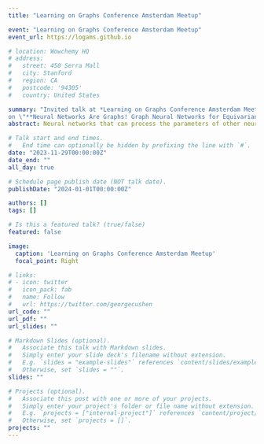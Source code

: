 ```yaml
---
title: "Learning on Graphs Conference Amsterdam Meetup"

event: "Learning on Graphs Conference Amsterdam Meetup"
event_url: https://logams.github.io

# location: Wowchemy HQ
# address:
#   street: 450 Serra Mall
#   city: Stanford
#   region: CA
#   postcode: '94305'
#   country: United States

summary: "Invited talk at *Learning on Graphs Conference Amsterdam Meetup*
on \"**Neural Networks Are Graphs! Graph Neural Networks for Equivariant Processing of Neural Networks**\""
abstract: Neural networks that can process the parameters of other neural networks find applications in diverse domains, including processing implicit neural representations, domain adaptation of pretrained networks, generating neural network weights, and predicting generalization errors. However, existing approaches either overlook the inherent permutation symmetry in the weight space or rely on intricate weight-sharing patterns to achieve equivariance. In this work, we propose representing neural networks as computation graphs, enabling the use of standard graph neural networks to preserve permutation symmetry. We also introduce probe features computed from the forward pass of the input neural network. Our proposed solution improves over prior methods from 86% to 97% accuracy on the challenging MNIST INR classification benchmark, showcasing the effectiveness of our approach.

# Talk start and end times.
#   End time can optionally be hidden by prefixing the line with `#`.
date: "2023-11-29T00:00:00Z"
date_end: ""
all_day: true

# Schedule page publish date (NOT talk date).
publishDate: "2024-01-01T00:00:00Z"

authors: []
tags: []

# Is this a featured talk? (true/false)
featured: false

image:
  caption: 'Learning on Graphs Conference Amsterdam Meetup'
  focal_point: Right

# links:
# - icon: twitter
#   icon_pack: fab
#   name: Follow
#   url: https://twitter.com/georgecushen
url_code: ""
url_pdf: ""
url_slides: ""

# Markdown Slides (optional).
#   Associate this talk with Markdown slides.
#   Simply enter your slide deck's filename without extension.
#   E.g. `slides = "example-slides"` references `content/slides/example-slides.md`.
#   Otherwise, set `slides = ""`.
slides: ""

# Projects (optional).
#   Associate this post with one or more of your projects.
#   Simply enter your project's folder or file name without extension.
#   E.g. `projects = ["internal-project"]` references `content/project/deep-learning/index.md`.
#   Otherwise, set `projects = []`.
projects: ""
---
```

